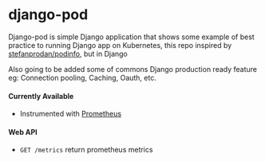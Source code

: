 # django-pod

Django-pod is simple Django application that shows some 
example of best practice to running Django app on Kubernetes,
this repo inspired by [stefanprodan/podinfo](https://github.com/stefanprodan/podinfo), but in Django

Also going to be added some of commons Django production ready feature eg: Connection pooling, Caching, Oauth, etc.

#### Currently Available
- Instrumented with [Prometheus](https://prometheus.io/)

#### Web API
- `GET /metrics` return prometheus metrics

